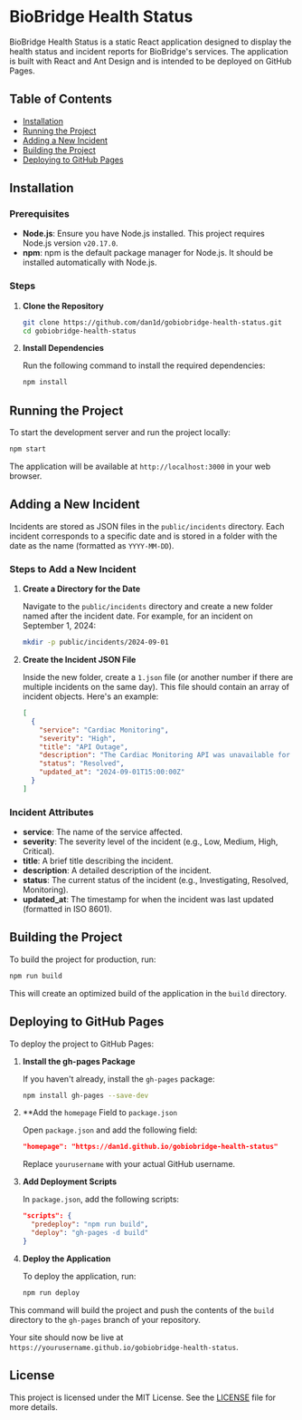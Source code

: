 # BioBridge Health Status

BioBridge Health Status is a static React application designed to display the health status and incident reports for BioBridge's services. The application is built with React and Ant Design and is intended to be deployed on GitHub Pages.

## Table of Contents

- [Installation](#installation)
- [Running the Project](#running-the-project)
- [Adding a New Incident](#adding-a-new-incident)
- [Building the Project](#building-the-project)
- [Deploying to GitHub Pages](#deploying-to-github-pages)

## Installation

### Prerequisites

- **Node.js**: Ensure you have Node.js installed. This project requires Node.js version `v20.17.0`.
- **npm**: npm is the default package manager for Node.js. It should be installed automatically with Node.js.

### Steps

1. **Clone the Repository**

   ```bash
   git clone https://github.com/dan1d/gobiobridge-health-status.git
   cd gobiobridge-health-status
   ```

2. **Install Dependencies**

   Run the following command to install the required dependencies:

   ```bash
   npm install
   ```

## Running the Project

To start the development server and run the project locally:

```bash
npm start
```

The application will be available at `http://localhost:3000` in your web browser.

## Adding a New Incident

Incidents are stored as JSON files in the `public/incidents` directory. Each incident corresponds to a specific date and is stored in a folder with the date as the name (formatted as `YYYY-MM-DD`).

### Steps to Add a New Incident

1. **Create a Directory for the Date**

   Navigate to the `public/incidents` directory and create a new folder named after the incident date. For example, for an incident on September 1, 2024:

   ```bash
   mkdir -p public/incidents/2024-09-01
   ```

2. **Create the Incident JSON File**

   Inside the new folder, create a `1.json` file (or another number if there are multiple incidents on the same day). This file should contain an array of incident objects. Here's an example:

   ```json
   [
     {
       "service": "Cardiac Monitoring",
       "severity": "High",
       "title": "API Outage",
       "description": "The Cardiac Monitoring API was unavailable for 3 hours on September 1, 2024. The issue has been resolved.",
       "status": "Resolved",
       "updated_at": "2024-09-01T15:00:00Z"
     }
   ]
   ```

### Incident Attributes

- **service**: The name of the service affected.
- **severity**: The severity level of the incident (e.g., Low, Medium, High, Critical).
- **title**: A brief title describing the incident.
- **description**: A detailed description of the incident.
- **status**: The current status of the incident (e.g., Investigating, Resolved, Monitoring).
- **updated_at**: The timestamp for when the incident was last updated (formatted in ISO 8601).

## Building the Project

To build the project for production, run:

```bash
npm run build
```

This will create an optimized build of the application in the `build` directory.

## Deploying to GitHub Pages

To deploy the project to GitHub Pages:

1. **Install the gh-pages Package**

   If you haven't already, install the `gh-pages` package:

   ```bash
   npm install gh-pages --save-dev
   ```

2. **Add the `homepage` Field to `package.json`

   Open `package.json` and add the following field:

   ```json
   "homepage": "https://dan1d.github.io/gobiobridge-health-status"
   ```

   Replace `yourusername` with your actual GitHub username.

3. **Add Deployment Scripts**

   In `package.json`, add the following scripts:

   ```json
   "scripts": {
     "predeploy": "npm run build",
     "deploy": "gh-pages -d build"
   }
   ```

4. **Deploy the Application**

   To deploy the application, run:

   ```bash
   npm run deploy
   ```

This command will build the project and push the contents of the `build` directory to the `gh-pages` branch of your repository.

Your site should now be live at `https://yourusername.github.io/gobiobridge-health-status`.

## License

This project is licensed under the MIT License. See the [LICENSE](LICENSE) file for more details.